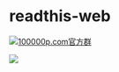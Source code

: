 # readthis-web

[![](http://pub.idqqimg.com/wpa/images/group.png "100000p.com官方群")](http://shang.qq.com/wpa/qunwpa?idkey=bc60b852e963704404153f225800257ab64dc5727cab6e777166f7d76046ba7a)


![](https://raw.githubusercontent.com/zhangshanhai/readthis-web/master/readthis.png)
